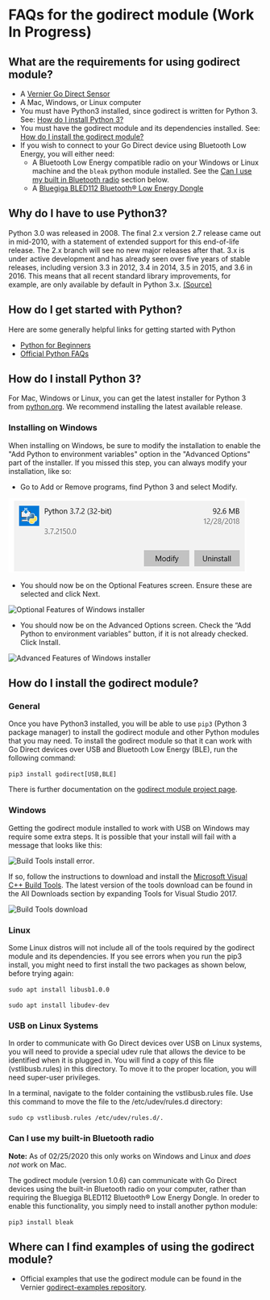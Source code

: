 # FAQs for the godirect module (Work In Progress)

## What are the requirements for using godirect module?

- A [Vernier Go Direct Sensor](https://www.vernier.com/products/sensors/go-direct-sensors)
- A Mac, Windows, or Linux computer
- You must have Python3 installed, since godirect is written for Python 3. See: [How do I install Python 3?](#how-do-i-install-python-3)
- You must have the godirect module and its dependencies installed. See: [How do I install the godirect module?](#How-do-I-install-the-godirect-module)
- If you wish to connect to your Go Direct device using Bluetooth Low Energy, you will either need:
  - A Bluetooth Low Energy compatible radio on your Windows or Linux machine and the ```bleak``` python module installed. See the [Can I use my built in Bluetooth radio](#Can-I-use-my-built-in-Bluetooth-radio) section below.
  - A [Bluegiga BLED112 Bluetooth® Low Energy Dongle](https://www.silabs.com/products/wireless/bluetooth/bluetooth-low-energy-modules/bled112-bluetooth-smart-dongle)

## Why do I have to use Python3?

Python 3.0 was released in 2008. The final 2.x version 2.7 release came out in mid-2010, with a statement of extended support for this end-of-life release. The 2.x branch will see no new major releases after that. 3.x is under active development and has already seen over five years of stable releases, including version 3.3 in 2012, 3.4 in 2014, 3.5 in 2015, and 3.6 in 2016. This means that all recent standard library improvements, for example, are only available by default in Python 3.x. [(Source)](https://wiki.python.org/moin/Python2orPython3)

## How do I get started with Python?

Here are some generally helpful links for getting started with Python
-  [Python for Beginners](https://www.python.org/about/gettingstarted/)
-  [Official Python FAQs](https://docs.python.org/3/faq/)

## How do I install Python 3?

For Mac, Windows or Linux, you can get the latest installer for Python 3 from [python.org](https://www.python.org/downloads/). We recommend installing the latest available release.

### Installing on Windows

When installing on Windows, be sure to modify the installation to enable the "Add Python to environment variables" option in the "Advanced Options" part of the installer. If you missed this step, you can always modify your installation, like so:

- Go to Add or Remove programs, find Python 3 and select Modify.

![Modify windows install](./images/win_modify_py3_install.png)
- You should now be on the Optional Features screen. Ensure these are selected and click Next.

![Optional Features of Windows installer](./images/win_modify_py3_next.png)
- You should now be on the Advanced Options screen. Check the “Add Python to environment variables” button, if it is not already checked. Click Install.

![Advanced Features of Windows installer](./images/win_modify_py3_advanced.png)

## How do I install the godirect module?

### General

Once you have Python3 installed, you will be able to use `pip3` (Python 3 package manager) to install the godirect module and other Python modules that you may need. To install the godirect module so that it can work with Go Direct devices over USB and Bluetooth Low Energy (BLE), run the following command:

```pip3 install godirect[USB,BLE]```

There is further documentation on the [godirect module project page](https://pypi.org/project/godirect/).

### Windows

Getting the godirect module installed to work with USB on Windows may require some extra steps. It is possible that your install will fail with a message that looks like this:

![Build Tools install error](./images/win_msvc_build_tools_error.png).

If so, follow the instructions to download and install the [Microsoft Visual C++ Build Tools](https://visualstudio.microsoft.com/downloads/). The latest version of the tools download can be found in the All Downloads section by expanding Tools for Visual Studio 2017.

![Build Tools download](./images/win_msvc_build_tools_download.png)

### Linux

Some Linux distros will not include all of the tools required by the godirect module and its dependencies. If you see errors when you run the pip3 install, you might need to first install the two packages as shown below, before trying again:

```sudo apt install libusb1.0.0```

```sudo apt install libudev-dev```

### USB on Linux Systems

In order to communicate with Go Direct devices over USB on Linux systems, you will need to provide a special udev rule that allows the device to be identified when it is plugged in. You will find a copy of this file (vstlibusb.rules) in this directory. To move it to the proper location, you will need super-user privileges.

In a terminal, navigate to the folder containing the vstlibusb.rules file. Use this command to move the file to the /etc/udev/rules.d directory:

```sudo cp vstlibusb.rules /etc/udev/rules.d/.```

### Can I use my built-in Bluetooth radio

**Note:** As of 02/25/2020 this only works on Windows and Linux and *does not* work on Mac.

The godirect module (version 1.0.6) can communicate with Go Direct devices using the built-in Bluetooth radio on your computer, rather than requiring the Bluegiga BLED112 Bluetooth® Low Energy Dongle. In oreder to enable this functionality, you simply need to install another python module:

```pip3 install bleak```

## Where can I find examples of using the godirect module?

- Official examples that use the godirect module can be found in the Vernier [godirect-examples repository](./).
